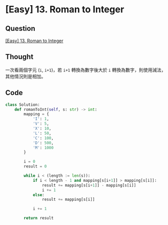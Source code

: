 # [Easy] 13. Roman to Integer

## Question

[[Easy] 13. Roman to Integer](https://leetcode.com/problems/roman-to-integer/)

## Thought

一次看兩個字元 (`i`, `i+1`)，若 `i+1` 轉換為數字後大於 `i` 轉換為數字，則使用減法，其他情況則是相加。

## Code

```python
class Solution:
    def romanToInt(self, s: str) -> int:
        mapping = {
            'I': 1,
            'V': 5,
            'X': 10,
            'L': 50,
            'C': 100,
            'D': 500,
            'M': 1000
        }

        i = 0
        result = 0

        while i < (length := len(s)):
            if i < length - 1 and mapping[s[i+1]] > mapping[s[i]]:
                result += mapping[s[i+1]] - mapping[s[i]]
                i += 1
            else:
                result += mapping[s[i]]

            i += 1

        return result
```
